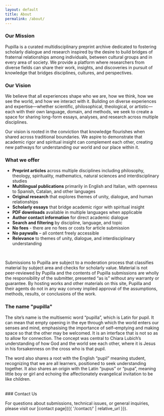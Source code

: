 ```yaml
---
layout: default
title: About
permalink: /about/
---
```


### Our Mission

Pupilla is a curated multidisciplinary preprint archive dedicated to fostering scholarly dialogue and research inspired by the desire to build bridges of fraternal relationships among individuals, between cultural groups and in every area of society. We provide a platform where researchers from diverse fields can share their work, insights, and discoveries in pursuit of knowledge that bridges disciplines, cultures, and perspectives.

### Our Vision

We believe that all experiences shape who we are, how we think, how we see the world, and how we interact with it. Building on diverse experiences and expertise—whether scientific, philosophical, theological, or artistic—each with their own language, domain, and methods, we seek to create a space for sharing long-form essays, analyses, and research across multiple disciplines.

Our vision is rooted in the conviction that knowledge flourishes when shared across traditional boundaries. We aspire to demonstrate that academic rigor and spiritual insight can complement each other, creating new pathways for understanding our world and our place within it.

### What we offer

- **Preprint articles** across multiple disciplines including philosophy, theology, spirituality, mathematics, natural sciences and interdisciplinary studies
- **Multilingual publications** primarily in English and Italian, with openness to Spanish, Catalan, and other languages
- **Original research** that explores themes of unity, dialogue, and human relationships
- **Scholarly essays** that bridge academic rigor with spiritual insight
- **PDF downloads** available in multiple languages when applicable
- **Author contact information** for direct academic dialogue
- **Search and filtering** by discipline, language, and topic
- **No fees** - there are no fees or costs for article submission
- **No paywalls** – all content freely accessible
- **Relevance** to themes of unity, dialogue, and interdisciplinary understanding

<br>


Submissions to Pupilla are subject to a moderation process that classifies material by subject area and checks for scholarly value. Material is not peer-reviewed by Pupilla and the contents of Pupilla submissions are wholly the responsibility of the submitter, presented “as is” without any warranty or guarantee. By hosting works and other materials on this site, Pupilla and their agents do not in any way convey implied approval of the assumptions, methods, results, or conclusions of the work.

### The name "pupilla"

The site’s name is the multisemic word “pupilla”, which is Latin for pupil. It can mean that empty opening in the eye through which the world enters our senses and mind, emphasising the importance of self–emptying and making space so that the other may be welcomed. It is an interface that is not so as to allow for connection. The concept was central to Chiara Lubich’s understanding of how God and the world see each other, where it is Jesus in his forsakenness on the cross who is that pupil.

The word also shares a root with the English “pupil” meaning student, recognizing that we are all learners, positioned to seek understanding together. It also shares an origin with the Latin “pupus” or “pupa”, meaning little boy or girl and echoing the affectionately evangelical invitation to be like children.

<br>
### Contact Us

For questions about submissions, technical issues, or general inquiries, please visit our [contact page]({{ '/contact/' | relative_url }}).
